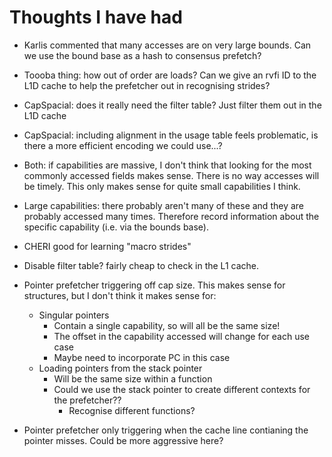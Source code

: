 # Thoughts I have had

- Karlis commented that many accesses are on very large bounds. Can we use the bound base as a hash to consensus prefetch?

- Toooba thing: how out of order are loads? Can we give an rvfi ID to the L1D cache to help the prefetcher out in recognising strides?

- CapSpacial: does it really need the filter table? Just filter them out in the L1D cache

- CapSpacial: including alignment in the usage table feels problematic, is there a more efficient encoding we could use...?

- Both: if capabilities are massive, I don't think that looking for the most commonly accessed fields makes sense.
There is no way accesses will be timely. This only makes sense for quite small capabilities I think.

- Large capabilities: there probably aren't many of these and they are probably accessed many times.
Therefore record information about the specific capability (i.e. via the bounds base).

- CHERI good for learning "macro strides"

- Disable filter table? fairly cheap to check in the L1 cache.

- Pointer prefetcher triggering off cap size. This makes sense for structures, but I don't think it makes sense for:
    - Singular pointers
        - Contain a single capability, so will all be the same size!
        - The offset in the capability accessed will change for each use case
        - Maybe need to incorporate PC in this case
    - Loading pointers from the stack pointer
        - Will be the same size within a function
        - Could we use the stack pointer to create different contexts for the prefetcher??
            - Recognise different functions?

- Pointer prefetcher only triggering when the cache line contianing the pointer misses. Could be more aggressive here?
